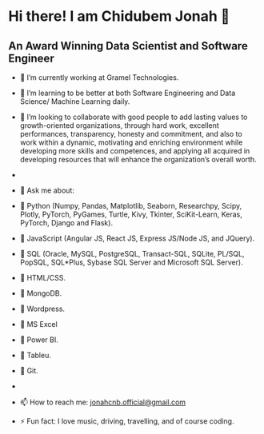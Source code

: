   #                                                          Hi there! I am Chidubem Jonah 👋
   ##                                                An Award Winning Data Scientist and Software Engineer



- 🔭 I’m currently working at Gramel Technologies.
- 🌱 I’m learning to be better at both Software Engineering and Data Science/ Machine Learning daily.
- 👯 I’m looking to collaborate with good people to add lasting values to growth-oriented organizations, through hard work, excellent performances, transparency, honesty and commitment, and also to work within a dynamic, motivating and enriching environment while developing more skills and competences, and applying all acquired in developing resources that will enhance the organization’s overall worth.
- 





- 💬 Ask me about:
- 	Python (Numpy, Pandas, Matplotlib, Seaborn, Researchpy, Scipy, Plotly, PyTorch, PyGames, Turtle, Kivy, Tkinter, SciKit-Learn, Keras, PyTorch, Django and Flask).
- 	JavaScript (Angular JS, React JS, Express JS/Node JS, and JQuery).
- 	SQL (Oracle, MySQL, PostgreSQL, Transact-SQL, SQLite, PL/SQL, PopSQL, SQL*Plus, Sybase SQL Server and Microsoft SQL Server).
- 	HTML/CSS.
- 	MongoDB.
- 	Wordpress.
- 	MS Excel
- 	Power BI.
- 	Tableu.
- 	Git.
- 



- 📫 How to reach me: jonahcnb.official@gmail.com
- ⚡ Fun fact: I love music, driving, travelling, and of course coding.
